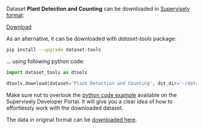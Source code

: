 Dataset **Plant Detection and Counting** can be downloaded in [Supervisely format](https://developer.supervisely.com/api-references/supervisely-annotation-json-format):

 [Download](https://assets.supervisely.com/remote/eyJsaW5rIjogInMzOi8vc3VwZXJ2aXNlbHktZGF0YXNldHMvMjMzMl9QbGFudCBEZXRlY3Rpb24gYW5kIENvdW50aW5nL3BsYW50LWRldGVjdGlvbi1hbmQtY291bnRpbmctRGF0YXNldE5pbmphLnRhciIsICJzaWciOiAiditsWW9IOE9TYlVWUjl5TmQ1aStEdmtlRVd4V2tHZTJmSVVTQjlGSWwvND0ifQ==?response-content-disposition=attachment%3B%20filename%3D%22plant-detection-and-counting-DatasetNinja.tar%22)

As an alternative, it can be downloaded with *dataset-tools* package:
``` bash
pip install --upgrade dataset-tools
```

... using following python code:
``` python
import dataset_tools as dtools

dtools.download(dataset='Plant Detection and Counting', dst_dir='~/dataset-ninja/')
```
Make sure not to overlook the [python code example](https://developer.supervisely.com/getting-started/python-sdk-tutorials/iterate-over-a-local-project) available on the Supervisely Developer Portal. It will give you a clear idea of how to effortlessly work with the downloaded dataset.

The data in original format can be [downloaded here](https://zenodo.org/record/4890370/files/UAVmulticrop.zip?download=1).
